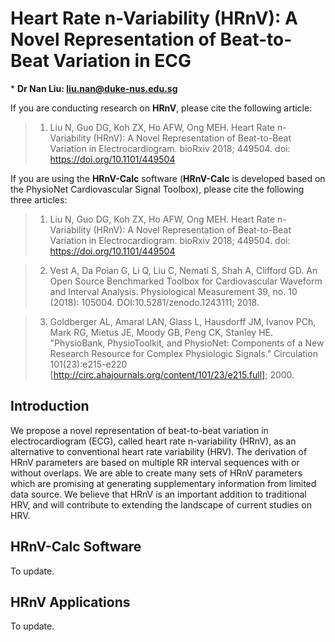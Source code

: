 # Heart Rate n-Variability (HRnV): A Novel Representation of Beat-to-Beat Variation in ECG

\* **Dr Nan Liu: liu.nan@duke-nus.edu.sg**

If you are conducting research on **HRnV**, please cite the following article:
> 1) Liu N, Guo DG, Koh ZX, Ho AFW, Ong MEH. Heart Rate n-Variability (HRnV): A Novel Representation of Beat-to-Beat Variation in Electrocardiogram. bioRxiv 2018; 449504. doi: https://doi.org/10.1101/449504

If you are using the **HRnV-Calc** software (**HRnV-Calc** is developed based on the PhysioNet Cardiovascular Signal Toolbox), please cite the following three articles:
> 1) Liu N, Guo DG, Koh ZX, Ho AFW, Ong MEH. Heart Rate n-Variability (HRnV): A Novel Representation of Beat-to-Beat Variation in Electrocardiogram. bioRxiv 2018; 449504. doi: https://doi.org/10.1101/449504

> 2) Vest A, Da Poian G, Li Q, Liu C, Nemati S, Shah A, Clifford GD. An Open Source Benchmarked Toolbox for Cardiovascular Waveform and Interval Analysis. Physiological Measurement 39, no. 10 (2018): 105004. DOI:10.5281/zenodo.1243111; 2018. 

> 3) Goldberger AL, Amaral LAN, Glass L, Hausdorff JM, Ivanov PCh, Mark RG, Mietus JE, Moody GB, Peng CK, Stanley HE. "PhysioBank, PhysioToolkit, and PhysioNet: Components of a New Research Resource for Complex Physiologic Signals." Circulation 101(23):e215-e220 [http://circ.ahajournals.org/content/101/23/e215.full]; 2000.

## Introduction
We propose a novel representation of beat-to-beat variation in electrocardiogram (ECG), called heart rate n-variability (HRnV), as an alternative to conventional heart rate variability (HRV). The derivation of HRnV parameters are based on multiple RR interval sequences with or without overlaps. We are able to create many sets of HRnV parameters which are promising at generating supplementary information from limited data source. We believe that HRnV is an important addition to traditional HRV, and will contribute to extending the landscape of current studies on HRV.

## HRnV-Calc Software
To update.

## HRnV Applications
To update.
